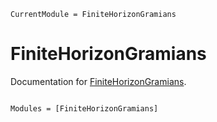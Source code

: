 ```@meta
CurrentModule = FiniteHorizonGramians
```

# FiniteHorizonGramians

Documentation for [FiniteHorizonGramians](https://github.com/filtron/FiniteHorizonGramians.jl).

```@index
```

```@autodocs
Modules = [FiniteHorizonGramians]
```

